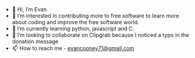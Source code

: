 - 👋 Hi, I’m Evan
- 👀 I’m interested in contributing more to free software to learn more about coding and improve the free software world. 
- 🌱 I’m currently learning python, javascript and C.
- 💞️ I’m looking to collaborate on Clipgrab because I noticed a typo in the donation message
- 📫 How to reach me - evancooney71@gmail.com

<!---
corn-flake/corn-flake is a ✨ special ✨ repository because its `README.md` (this file) appears on your GitHub profile.
You can click the Preview link to take a look at your changes.
--->
